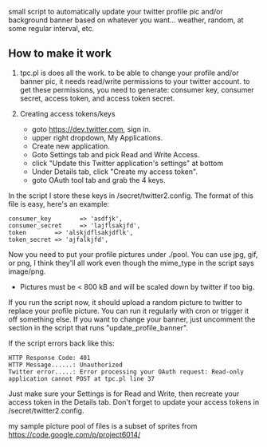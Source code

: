 small script to automatically update your twitter profile pic and/or background banner based on whatever you want... weather, random, at some regular interval, etc.

How to make it work
-------------------

1. tpc.pl is does all the work. to be able to change your profile and/or banner pic, it needs read/write permissions to your twitter account. to get these permissions, you need to generate: consumer key, consumer secret, access token, and access token secret.

2. Creating access tokens/keys
    * goto https://dev.twitter.com, sign in.
    * upper right dropdown, My Applications.
    * Create new application.
    * Goto Settings tab and pick Read and Write Access.
    * click "Update this Twitter application's settings" at bottom
    * Under Details tab, click "Create my access token". 
    * goto OAuth tool tab and grab the 4 keys.

In the script I store these keys in /secret/twitter2.config. The format of this file is easy, here's an example:

    consumer_key        => 'asdfjk',
    consumer_secret     => 'lajflsakjfd',
    token        => 'alskjdflsakjdflk',
    token_secret => 'ajfalkjfd',
  
Now you need to put your profile pictures under ./pool. You can use jpg, gif, or png, I think they'll all work even though the mime_type in the script says image/png.
* Pictures must be < 800 kB and will be scaled down by twitter if too big.

If you run the script now, it should upload a random picture to twitter to replace your profile picture. You can run it regularly with cron or trigger it off something else. If you want to change your banner, just uncomment the section in the script that runs "update_profile_banner".

If the script errors back like this:

    HTTP Response Code: 401
    HTTP Message......: Unauthorized
    Twitter error.....: Error processing your OAuth request: Read-only application cannot POST at tpc.pl line 37

Just make sure your Settings is for Read and Write, then recreate your access token in the Details tab. Don't forget to update your access tokens in /secret/twitter2.config.


my sample picture pool of files is a subset of sprites from https://code.google.com/p/project6014/
